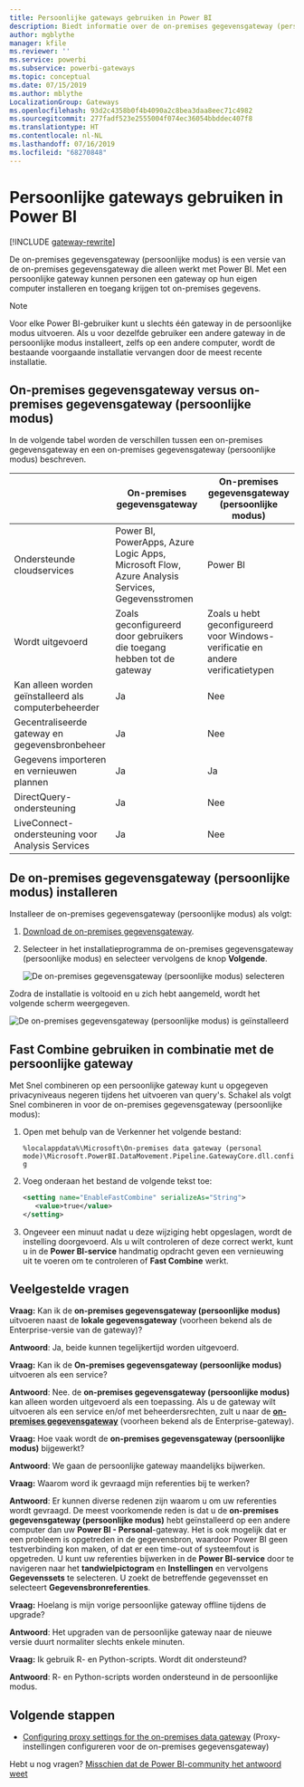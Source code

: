 ```yaml
---
title: Persoonlijke gateways gebruiken in Power BI
description: Biedt informatie over de on-premises gegevensgateway (persoonlijke modus) voor Power BI, waarmee gebruikers verbinding kunnen maken met on-premises gegevens.
author: mgblythe
manager: kfile
ms.reviewer: ''
ms.service: powerbi
ms.subservice: powerbi-gateways
ms.topic: conceptual
ms.date: 07/15/2019
ms.author: mblythe
LocalizationGroup: Gateways
ms.openlocfilehash: 93d2c4358b0f4b4090a2c8bea3daa8eec71c4982
ms.sourcegitcommit: 277fadf523e2555004f074ec36054bbddec407f8
ms.translationtype: HT
ms.contentlocale: nl-NL
ms.lasthandoff: 07/16/2019
ms.locfileid: "68270848"
---
```

# <a name="use-personal-gateways-in-power-bi"></a>Persoonlijke gateways gebruiken in Power BI

[!INCLUDE [gateway-rewrite](includes/gateway-rewrite.md)]

De on-premises gegevensgateway (persoonlijke modus) is een versie van de on-premises gegevensgateway die alleen werkt met Power BI. Met een persoonlijke gateway kunnen personen een gateway op hun eigen computer installeren en toegang krijgen tot on-premises gegevens.

> [!NOTE]
> Voor elke Power BI-gebruiker kunt u slechts één gateway in de persoonlijke modus uitvoeren. Als u voor dezelfde gebruiker een andere gateway in de persoonlijke modus installeert, zelfs op een andere computer, wordt de bestaande voorgaande installatie vervangen door de meest recente installatie.

## <a name="on-premises-data-gateway-vs-on-premises-data-gateway-personal-mode"></a>On-premises gegevensgateway versus on-premises gegevensgateway (persoonlijke modus)

In de volgende tabel worden de verschillen tussen een on-premises gegevensgateway en een on-premises gegevensgateway (persoonlijke modus) beschreven.

|   |On-premises gegevensgateway | On-premises gegevensgateway (persoonlijke modus) |
| ---- | ---- | ---- |
|Ondersteunde cloudservices |Power BI, PowerApps, Azure Logic Apps, Microsoft Flow, Azure Analysis Services, Gegevensstromen |Power BI |
|Wordt uitgevoerd |Zoals geconfigureerd door gebruikers die toegang hebben tot de gateway |Zoals u hebt geconfigureerd voor Windows-verificatie en andere verificatietypen |
|Kan alleen worden geïnstalleerd als computerbeheerder |Ja |Nee |
|Gecentraliseerde gateway en gegevensbronbeheer |Ja |Nee |
|Gegevens importeren en vernieuwen plannen |Ja |Ja |
|DirectQuery-ondersteuning |Ja |Nee |
|LiveConnect-ondersteuning voor Analysis Services |Ja |Nee |

## <a name="install-the-on-premises-data-gateway-personal-mode"></a>De on-premises gegevensgateway (persoonlijke modus) installeren

Installeer de on-premises gegevensgateway (persoonlijke modus) als volgt:

1. [Download de on-premises gegevensgateway](https://go.microsoft.com/fwlink/?LinkId=820925&clcid=0x409).

2. Selecteer in het installatieprogramma de on-premises gegevensgateway (persoonlijke modus) en selecteer vervolgens de knop **Volgende**.

   ![De on-premises gegevensgateway (persoonlijke modus) selecteren](media/service-gateway-personal-mode/personal-gateway-select.png)

Zodra de installatie is voltooid en u zich hebt aangemeld, wordt het volgende scherm weergegeven.

![De on-premises gegevensgateway (persoonlijke modus) is geïnstalleerd](media/service-gateway-personal-mode/personal-gateway-complete.png)

## <a name="using-fast-combine-with-the-personal-gateway"></a>Fast Combine gebruiken in combinatie met de persoonlijke gateway

Met Snel combineren op een persoonlijke gateway kunt u opgegeven privacyniveaus negeren tijdens het uitvoeren van query's. Schakel als volgt Snel combineren in voor de on-premises gegevensgateway (persoonlijke modus):

1. Open met behulp van de Verkenner het volgende bestand:

   `%localappdata%\Microsoft\On-premises data gateway (personal mode)\Microsoft.PowerBI.DataMovement.Pipeline.GatewayCore.dll.config`

2. Voeg onderaan het bestand de volgende tekst toe:

    ```xml
    <setting name="EnableFastCombine" serializeAs="String">
       <value>true</value>
    </setting>
    ```

3. Ongeveer een minuut nadat u deze wijziging hebt opgeslagen, wordt de instelling doorgevoerd. Als u wilt controleren of deze correct werkt, kunt u in de **Power BI-service** handmatig opdracht geven een vernieuwing uit te voeren om te controleren of **Fast Combine** werkt.

## <a name="frequently-asked-questions-faq"></a>Veelgestelde vragen

**Vraag:** Kan ik de **on-premises gegevensgateway (persoonlijke modus)** uitvoeren naast de **lokale gegevensgateway** (voorheen bekend als de Enterprise-versie van de gateway)?
  
**Antwoord**: Ja, beide kunnen tegelijkertijd worden uitgevoerd.

**Vraag:** Kan ik de **On-premises gegevensgateway (persoonlijke modus)** uitvoeren als een service?
  
**Antwoord**: Nee. de **on-premises gegevensgateway (persoonlijke modus)** kan alleen worden uitgevoerd als een toepassing. Als u de gateway wilt uitvoeren als een service en/of met beheerdersrechten, zult u naar de [**on-premises gegevensgateway**](/data-integration/gateway/service-gateway-onprem) (voorheen bekend als de Enterprise-gateway).

**Vraag:** Hoe vaak wordt de **on-premises gegevensgateway (persoonlijke modus)** bijgewerkt?
  
**Antwoord**: We gaan de persoonlijke gateway maandelijks bijwerken.

**Vraag:** Waarom word ik gevraagd mijn referenties bij te werken?
  
**Antwoord**: Er kunnen diverse redenen zijn waarom u om uw referenties wordt gevraagd. De meest voorkomende reden is dat u de **on-premises gegevensgateway (persoonlijke modus)** hebt geïnstalleerd op een andere computer dan uw **Power BI - Personal**-gateway. Het is ook mogelijk dat er een probleem is opgetreden in de gegevensbron, waardoor Power BI geen testverbinding kon maken, of dat er een time-out of systeemfout is opgetreden. U kunt uw referenties bijwerken in de **Power BI-service** door te navigeren naar het **tandwielpictogram** en **Instellingen** en vervolgens **Gegevenssets** te selecteren. U zoekt de betreffende gegevensset en selecteert **Gegevensbronreferenties**.

**Vraag:** Hoelang is mijn vorige persoonlijke gateway offline tijdens de upgrade?
  
**Antwoord**: Het upgraden van de persoonlijke gateway naar de nieuwe versie duurt normaliter slechts enkele minuten.

**Vraag:** Ik gebruik R- en Python-scripts. Wordt dit ondersteund?
  
**Antwoord**: R- en Python-scripts worden ondersteund in de persoonlijke modus.

## <a name="next-steps"></a>Volgende stappen

* [Configuring proxy settings for the on-premises data gateway](/data-integration/gateway/service-gateway-proxy) (Proxy-instellingen configureren voor de on-premises gegevensgateway)  

Hebt u nog vragen? [Misschien dat de Power BI-community het antwoord weet](http://community.powerbi.com/)

